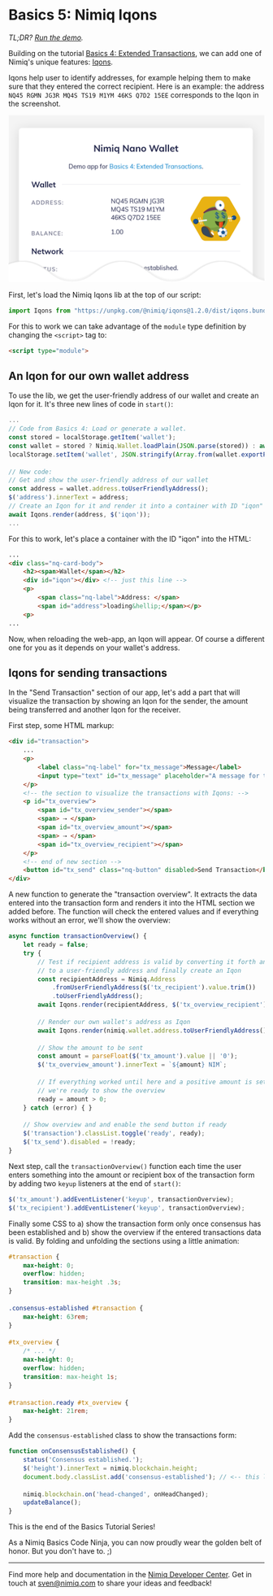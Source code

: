 # Basics 5: Nimiq Iqons

_TL;DR? [Run the demo](playground.html#basics-5-iqons-demo.html)._

Building on the tutorial [Basics 4: Extended Transactions](basics-4-extended-tx),
we can add one of Nimiq's unique features: [Iqons](https://github.com/nimiq/iqons).

Iqons help user to identify addresses,
for example helping them to make sure that they entered the correct recipient.
Here is an example: the address `NQ45 RGMN JG3R MQ4S TS19 M1YM 46KS Q7D2 15EE` corresponds to the Iqon in the screenshot.

![Iqon in action](resources/iqon-screenshot.png)

First, let's load the Nimiq Iqons lib at the top of our script:

```javascript
import Iqons from "https://unpkg.com/@nimiq/iqons@1.2.0/dist/iqons.bundle.min.js";
```

For this to work we can take advantage of the `module` type definition by changing the `<script>` tag to:

```html
<script type="module">
```

## An Iqon for our own wallet address

To use the lib, we get the user-friendly address of our wallet and create an Iqon for it.
It's three new lines of code in `start()`:

```javascript
...
// Code from Basics 4: Load or generate a wallet.
const stored = localStorage.getItem('wallet');
const wallet = stored ? Nimiq.Wallet.loadPlain(JSON.parse(stored)) : await Nimiq.Wallet.generate();
localStorage.setItem('wallet', JSON.stringify(Array.from(wallet.exportPlain())));

// New code:
// Get and show the user-friendly address of our wallet
const address = wallet.address.toUserFriendlyAddress();
$('address').innerText = address;
// Create an Iqon for it and render it into a container with ID "iqon"
await Iqons.render(address, $('iqon'));
...
```

For this to work, let's place a container with the ID "iqon" into the HTML:

```html
...
<div class="nq-card-body">
    <h2><span>Wallet</span></h2>
    <div id="iqon"></div> <!-- just this line -->
    <p>
        <span class="nq-label">Address: </span>
        <span id="address">loading&hellip;</span></p>
    <p>
...
```

Now, when reloading the web-app, an Iqon will appear.
Of course a different one for you as it depends on your wallet's address.

## Iqons for sending transactions

In the "Send Transaction" section of our app, let's add a part that will visualize the transaction by
showing an Iqon for the sender, the amount being transferred and another Iqon for the receiver.

First step, some HTML markup:

```HTML
<div id="transaction">
    ...
    <p>
        <label class="nq-label" for="tx_message">Message</label>
        <input type="text" id="tx_message" placeholder="A message for the recipient (optional)">
    </p>
    <!-- the section to visualize the transactions with Iqons: -->
    <p id="tx_overview">
        <span id="tx_overview_sender"></span>
        <span> ⇢ </span>
        <span id="tx_overview_amount"></span>
        <span> ⇢ </span>
        <span id="tx_overview_recipient"></span>
    </p>
    <!-- end of new section -->
    <button id="tx_send" class="nq-button" disabled>Send Transaction</button>
</div>
```

A new function to generate the "transaction overview".
It extracts the data entered into the transaction form and renders it into the HTML section we added before.
The function will check the entered values
and if everything works without an error, we'll show the overview:

```javascript
async function transactionOverview() {
    let ready = false;
    try {
        // Test if recipient address is valid by converting it forth and back
        // to a user-friendly address and finally create an Iqon
        const recipientAddress = Nimiq.Address
            .fromUserFriendlyAddress($('tx_recipient').value.trim())
            .toUserFriendlyAddress();
        await Iqons.render(recipientAddress, $('tx_overview_recipient'));

        // Render our own wallet's address as Iqon
        await Iqons.render(nimiq.wallet.address.toUserFriendlyAddress(), $('tx_overview_sender'));

        // Show the amount to be sent
        const amount = parseFloat($('tx_amount').value || '0');
        $('tx_overview_amount').innerText = `${amount} NIM`;

        // If everything worked until here and a positive amount is set
        // we're ready to show the overview
        ready = amount > 0;
    } catch (error) { }

    // Show overview and and enable the send button if ready
    $('transaction').classList.toggle('ready', ready);
    $('tx_send').disabled = !ready;
}
```

Next step, call the `transactionOverview()` function each time the user enters something into
the amount or recipient box of the transaction form by adding two `keyup` listeners at the end of `start()`:

```js
$('tx_amount').addEventListener('keyup', transactionOverview);
$('tx_recipient').addEventListener('keyup', transactionOverview);
```

Finally some CSS to
a) show the transaction form only once consensus has been established and
b) show the overview if the entered transactions data is valid.
By folding and unfolding the sections using a little animation:

```css
#transaction {
    max-height: 0;
    overflow: hidden;
    transition: max-height .3s;
}

.consensus-established #transaction {
    max-height: 63rem;
}

#tx_overview {
    /* ... */
    max-height: 0;
    overflow: hidden;
    transition: max-height 1s;
}

#transaction.ready #tx_overview {
    max-height: 21rem;
}
```

Add the `consensus-established` class to show the transactions form:

```js
function onConsensusEstablished() {
    status('Consensus established.');
    $('height').innerText = nimiq.blockchain.height;
    document.body.classList.add('consensus-established'); // <-- this line

    nimiq.blockchain.on('head-changed', onHeadChanged);
    updateBalance();
}
```

This is the end of the Basics Tutorial Series!

As a Nimiq Basics Code Ninja, you can now proudly wear the golden belt of honor.
But you don't have to. ;)

---

Find more help and documentation in the [Nimiq Developer Center](https://nimiq.com/developers/).
Get in touch at [sven@nimiq.com](mailto:sven@nimiq.com) to share your ideas and feedback!
